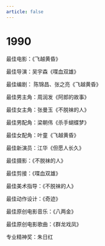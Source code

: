 ```yaml
---
article: false
---
```


# 1990

最佳电影：《飞越黄昏》

最佳导演：吴宇森《喋血双雄》

最佳编剧： 陈锦昌、张之亮《飞越黄昏》

最佳男主角：周润发《阿郎的故事》

最佳女主角：张曼玉《不脱袜的人》

最佳男配角：梁朝伟《杀手蝴蝶梦》

最佳女配角：叶童《飞越黄昏》

最佳新演员：江华《但愿人长久》

最佳摄影：《不脱袜的人》

最佳剪接：《喋血双雄》

最佳美术指导：《不脱袜的人》

最佳动作设计：《奇迹》

最佳原创电影音乐：《八两金》

最佳原创电影歌曲：《群龙戏凤》

专业精神奖：朱日红